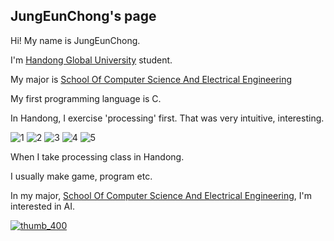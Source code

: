 ## JungEunChong's page ##

Hi! My name is JungEunChong.

I'm [Handong Global University](https://www.handong.edu/) student.

My major is [School Of Computer Science And Electrical Engineering](http://csee.handong.edu/)

My first programming language is C.

In Handong, I exercise 'processing' first. That was very intuitive, interesting.

![1](https://user-images.githubusercontent.com/62508189/81569135-d5a88980-93d9-11ea-9a29-6e9bae8b707d.PNG)
![2](https://user-images.githubusercontent.com/62508189/81569193-eb1db380-93d9-11ea-925e-9dda08a94fba.PNG)
![3](https://user-images.githubusercontent.com/62508189/81569211-f1ac2b00-93d9-11ea-8ab8-b63d396e4f51.PNG)
![4](https://user-images.githubusercontent.com/62508189/81569231-f83aa280-93d9-11ea-991d-4d12f5b874c4.PNG)
![5](https://user-images.githubusercontent.com/62508189/81569243-fd97ed00-93d9-11ea-859d-e1a5fbab91fa.PNG)

When I take processing class in Handong.

I usually make game, program etc.

In my major, [School Of Computer Science And Electrical Engineering](http://csee.handong.edu/), I'm interested in AI.

[![thumb_400](https://user-images.githubusercontent.com/62508189/81569497-4cde1d80-93da-11ea-8609-ebbcea79b324.jpg)](https://www.sciencetimes.co.kr/news/%EC%9D%B8%EA%B3%B5%EC%A7%80%EB%8A%A5%EC%9D%B4-%EB%A7%88%EC%9D%8C%EC%9D%84-%EC%9D%BD%EA%B8%B0-%EC%8B%9C%EC%9E%91%ED%96%88%EB%8B%A4/)
